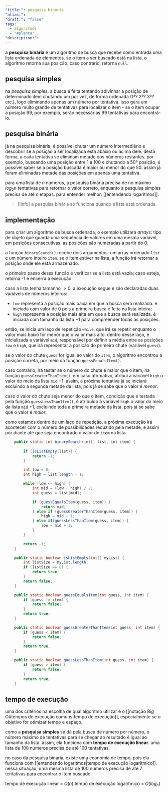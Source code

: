 ```yaml
---
"title:": pesquisa binária
"alias:": 
"draft:": "false"
tags:
  - algoritmos
  - "#planta"
"description:":
---
```

a **pesquisa binária** é um algoritmo de busca que recebe como entrada uma lista ordenada de elementos. se o item a ser buscado está na lista, o algoritmo retorna sua posição. caso contrário, retorna `null`.

## pesquisa simples
na *pesquisa simples*, a busca é feita tentando adivinhar a posição de determinado item chutando um por vez, de forma ordenada (1ª? 2ª? 3ª? etc.),  logo eliminando apenas um número por tentativa. isso gera um número muito grande de tentativas para localizar o item - se o item ocupar a posição 99, por exemplo, serão necessárias 99 tentativas para encontrá-lo.

## pesquisa binária
já na pesquisa binária, é possível chutar um número intermediário e descobrir se a posição a ser localizada está abaixo ou acima dele. desta forma, a cada tentativa se eliminam metade dos números restantes. por exemplo, buscando uma posição entre 1 a 100 e chutando a 50ª posição, é possível saber se a posição buscada é maior ou menor do que 50. assim já foram eliminadas metade das posições em apenas uma tentativa. 

para uma lista de $n$ números, a pesquisa binária precisa de no máximo $log_2n$ tentativas para retornar o valor correto, enquanto a pesquisa simples precisa de até $n$ etapas. para entender melhor: [[entendendo logaritmos]]. 

> [!info]
> a pesquisa binária só funciona quando a lista está ordenada.

## implementação
para criar um algoritmo de busca ordenada, o exemplo utilizará *arrays*: tipo de objeto que guarda uma sequência de valores em uma mesma variável, em posições consecutivas. as posições são numeradas a partir do $0$.

a função `binarySearch()` recebe dois argumentos: um array ordenado `list` e um número inteiro `item`. se o item estiver na lista, a função irá retornar a posição onde ele está armazenado.

o primeiro passo dessa função é verificar se a lista está vazia; caso esteja, retorna -1 e encerra a execução.

caso a lista tenha tamanho $>0$, a execução segue e são declaradas duas variáveis de números inteiros:
- `low` representa a posição mais baixa em que a busca será realizada. é iniciada com valor de $0$ pois a primeira busca é feita na lista inteira;
- `high` representa a posição mais alta em que a busca será realizada. é iniciada com tamanho da lista $- 1$ para compreender todas as posições.

então, se inicia um laço de repetição `while`, que irá se repetir enquanto o valor mais baixo for menor que o valor mais alto. dentro desse laço, é inicializada a variável `mid`, responsável por definir a média entre as posições `low` e `high`, que irá representar a posição do primeiro chute (variável `guess`).

se o valor do chute `guess` for igual ao valor do `item`, o algoritmo encontrou a posição correta, por meio da função `guessEqualsItem()`.

caso contrário, irá testar se o número do chute é maior que o item, na função `guessGreaterThanItem()`. em caso afirmativo, atribui à variável `high` o valor do meio da lista `mid` $-1$. assim, a próxima tentativa já se iniciará excluindo a segunda metade da lista, pois já  se sabe que o valor é *menor*.

caso o valor do chute seja menor do que o item,  condição que é testada pela função `guessLessThanItem()`, é atribuído à variável `high` o valor do meio da lista `mid` $+1$, excluindo toda a primeira metade da lista, pois já se sabe que o valor é *maior*.

como estamos dentro de um laço de repetição, a próxima execução irá acontecer com o número de possibilidades reduzido pela metade, e assim por diante até que seja encontrado o valor de `item` na lista.

```java
    public static int binarySearch(int[] list, int item) {
		
        if (isListEmpty(list)) {
            return -1;
        }

        int low = 0;
        int high = list.length - 1;

        while (low <= high) {
            int mid = (low + high) / 2;
            int guess = list[mid];

            if (guessEqualsItem(guess, item)) {
                return mid;
            } else if (guessGreaterThanItem(guess, item)) {
                high = mid - 1;
            } else if(guessLessThanItem(guess, item)) {
                low = mid + 1;
            }
        }

        return -1;
    }
```

```java
    public static boolean isListEmpty(int[] myList) {
        int listSize = myList.length;
        if (listSize == 0) {
            return true;
        }
        return false;
    }

```

```java
    public static boolean guessEqualsItem(int guess, int item) {
        if (guess != item) {
            return false;
        }
        return true;
    }
```

```java
    public static boolean guessGreaterThanItem(int guess, int item) {
        if (guess < item) {
            return false;
        }
        return true;
    }
```

```java
    public static boolean guessLessThanItem(int guess, int item) {
        if (guess > item) {
            return false;
        }
        return true;
    }
```

## tempo de execução
uma dos critérios na escolha de qual algoritmo utilizar é o [[notação Big O#tempos de execução comuns|tempo de execução]], especialmente se o objetivo for otimizar tempo e espaço. 

como a **pesquisa simples** se dá pela busca de número por número, o número máximo de tentativas para se chegar ao resultado é igual ao tamanho da lista. assim, ela funciona com **tempo de execução linear**. uma lista de $100$ números precisa de até $100$ tentativas.

no caso da pesquisa binária, existe uma economia de tempo, pois ela funciona com [[entendendo logaritmos|tempo de execução logarítmico]]. nessa situação, uma mesma lista de $100$ números precisa de até $7$ tentativas para encontrar o item buscado.

tempo de execução linear = $O(n)$
tempo de execução logarítmico = $O(log_{n})$